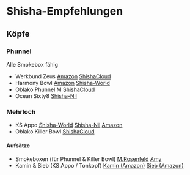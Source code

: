 # Shisha-Empfehlungen

## Köpfe
### Phunnel
Alle Smokebox fähig
- Werkbund Zeus
[Amazon](https://www.amazon.de/s?k=werkbund+zeus)
[ShishaCloud](https://www.shishacloud.de/search?sSearch=werkbund+zeus)
- Harmony Bowl
[Amazon](https://www.amazon.de/s?k=hookah+john+harmony+bowl)
[Shisha-World](https://www.shisha-world.com/#search:query=harmony+bowl)
- Oblako Phunnel M
[ShishaCloud](https://www.shishacloud.de/tabakkoepfe/oblako/phunnel-m/)
- Ocean Sixty8
[Shisha-Nil](https://www.shisha-nil.de/search?sSearch=ocean+sixty)
### Mehrloch
- KS Appo
[Shisha-World](https://www.shisha-world.com/#search:query=ks+appo)
[Shisha-Nil](https://www.shisha-nil.de/search?sSearch=ks-appo&p=1)
[Amazon](https://www.amazon.de/s?k=ks+appo+steinkopf+edition)
- Oblako Killer Bowl
[ShishaCloud](https://www.shishacloud.de/tabakkoepfe/oblako/killer-bowl/?p=1)
#### Aufsätze
- Smokeboxen (für Phunnel & Killer Bowl)
[M.Rosenfeld](https://www.amazon.de/dp/B07SZTTN3X/)
[Amy](https://www.amazon.de/dp/B07N8ZBLJ6)
- Kamin & Sieb (KS Appo / Tonkopf)
[Kamin (Amazon)](https://www.amazon.de/s?k=kamin+shisha+aladin)
[Sieb (Amazon)](https://www.amazon.de/s?k=shisha+sieb)
